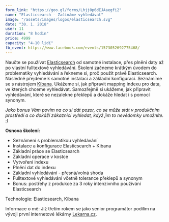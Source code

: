 ```yaml
---
form_link: "https://goo.gl/forms/Lhjj0p6dEJAaegfi2"
name: "Elasticsearch - Začínáme vyhledávat"
image: "/assets/images/logos/elasticsearch.svg"
date: "30. 1. 2018"
user: 11
duration: "8 hodin"
price: 4999
capacity: "4-10 lidí"
fb_event: https://www.facebook.com/events/1573052692775468/
---
```


Naučte se používat <a href="https://www.elastic.co/products/elasticsearch">Elasticsearch</a> od samotné instalace, přes plnění daty až po vlastní fulltextové vyhledávání. Školení začneme krátkým úvodem do problematiky vyhledávání a řekneme si, proč použít právě Elasticsearch. Následně přejdeme k samotné instalaci a základní konfiguraci. Seznámíme se s nástrojem <a href="https://www.elastic.co/products/kibana">Kibana</a>. Ukážeme si, jak připravit mapping indexu pro data, ve kterých chceme vyhledávat. Samozřejmě si ukážeme, jak připravit vyhledávání, které se nezalekne překlepů a dokáže hledat i s pomocí synonym.

<em>Jako bonus Vám povím na co si dát pozor, co se může stát v produkčním prostředí a co dokáží zákazníci vyhledat, když jim to nevědomky umožníte. :)</em>
    
<p><strong>Osnova školení:</strong>
<ul>
    <li>Seznámení s problematikou vyhledávání</li>
    <li>Instalace a konfigurace Elasticsearch + Kibana</li>
    <li>Základní práce se Elasticsearch</li>
    <li>Základní operace v kostce</li>
    <li>Vytvoření indexu</li>
    <li>Plnění dat do indexu</li>
    <li>Základní vyhledávání - přesná/volná shoda</li>
    <li>Fulltextové vyhledávání včetně tolerance překlepů a synonym</li>
    <li>Bonus: postřehy z produkce za 3 roky intenzivního používání Elasticsearch</li>
</ul>

<p>Technologie: Elasticsearch, Kibana</p>
<p>Informace o mě: Již třetím rokem se jako senior programátor podílím na vývoji první internetové lékárny <a href="https://www.lekarna.cz">Lekarna.cz</a>.